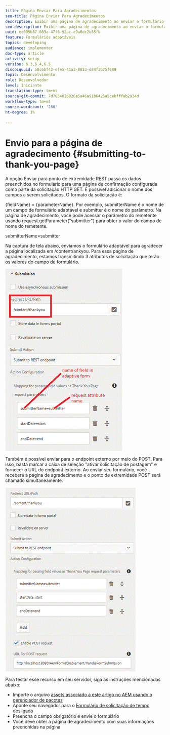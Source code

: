 ```yaml
---
title: Página Enviar Para Agradecimentos
seo-title: Página Enviar Para Agradecimentos
description: Exibir uma página de agradecimento ao enviar o formulário adaptável
seo-description: Exibir uma página de agradecimento ao enviar o formulário adaptável
uuid: ec695b87-083a-47f6-92ac-c9a6dc2b85fb
feature: Formulários adaptáveis
topics: developing
audience: implementer
doc-type: article
activity: setup
version: 6.3,6.4,6.5
discoiquuid: 58c6bf42-efe5-41a3-8023-d84f3675f689
topic: Desenvolvimento
role: Desenvolvedor
level: Iniciante
translation-type: tm+mt
source-git-commit: 7d7034026826a5a46a91b6425a5cebfffab2934d
workflow-type: tm+mt
source-wordcount: '280'
ht-degree: 1%

---
```



# Envio para a página de agradecimento {#submitting-to-thank-you-page}

A opção Enviar para ponto de extremidade REST passa os dados preenchidos no formulário para uma página de confirmação configurada como parte da solicitação HTTP GET. É possível adicionar o nome dos campos a serem solicitados. O formato da solicitação é:

\{fieldName\} = \{parameterName\}. Por exemplo, submitterName é o nome de um campo de formulário adaptável e submitter é o nome do parâmetro. Na página de agradecimento, você pode acessar o parâmetro do remetente usando request.getParameter(&quot;submitter&quot;) para obter o valor do campo de nome do remetente.

submitterName=submitter

Na captura de tela abaixo, enviamos o formulário adaptável para agradecer a página localizada em /content/ankyou. Para essa página de agradecimento, estamos transmitindo 3 atributos de solicitação que terão os valores do campo de formulário.

![thank](assets/thankyoupage.gif)

Também é possível enviar para o endpoint externo por meio do POST. Para isso, basta marcar a caixa de seleção &quot;ativar solicitação de postagem&quot; e fornecer o URL do endpoint externo. Ao enviar seu formulário, você receberá a página de agradecimento e o ponto de extremidade POST será chamado simultaneamente.

![captura](assets/capture.gif)


Para testar esse recurso em seu servidor, siga as instruções mencionadas abaixo:

* Importe o arquivo [assets associado a este artigo no AEM usando o gerenciador de pacotes](assets/submittingtorestendpoint.zip)
* Aponte seu navegador para o [Formulário de solicitação de tempo desligado](http://localhost:4502/content/dam/formsanddocuments/helpx/timeoffrequestform/jcr:content?wcmmode=disabled)
* Preencha o campo obrigatório e envie o formulário
* Você deve obter a página de agradecimento com suas informações preenchidas na página

